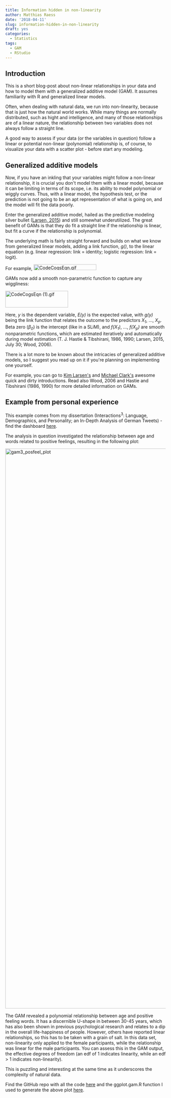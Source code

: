 ```yaml
---
title: Information hidden in non-linearity
author: Matthias Raess
date: '2018-04-11'
slug: information-hidden-in-non-linearity
draft: yes
categories:
  - Statistics
tags:
  - GAM
  - RStudio
---
```


<h2>Introduction</h2>
This is a short blog-post about non-linear relationships in your data and how to model them with a generalized additive model (GAM). It assumes familiarity with R and generalized linear models.

Often, when dealing with natural data, we run into non-linearity, because that is just how the natural world works. While many things are normally distributed, such as hight and intelligence, and many of those relationships are of a linear nature, the relationship between two variables does not always follow a straight line.

A good way to assess if your data (or the variables in question) follow a linear or potential non-linear (polynomial) relationship is, of course, to visualize your data with a scatter plot - before start any modeling.
<h2>Generalized additive models</h2>
Now, if you have an inkling that your variables might follow a non-linear relationship, it is crucial you don't model them with a linear model, because it can be limiting in terms of its scope, i.e. its ability to model polynomial or wiggly curves. Thus, with a linear model, the hypothesis test, or the prediction is not going to be an apt representation of what is going on, and the model will fit the data poorly.

Enter the generalized additive model, hailed as the predictive modeling silver bullet (<a href="https://multithreaded.stitchfix.com/blog/2015/07/30/gam/">Larsen, 2015</a>) and still somewhat underutilized. The great benefit of GAMs is that they do fit a straight line if the relationship is linear, but fit a curve if the relationship is polynomial.

The underlying math is fairly straight forward and builds on what we know from generalized linear models, adding a link function, <em>g()</em>, to the linear equation (e.g. linear regression: link = identity; logistic regression: link = logit).

For example, <img class="alignnone size-full wp-image-253" src="https://matthiasraess.files.wordpress.com/2018/02/codecogseqn.gif" alt="CodeCogsEqn.gif" width="197" height="18" />

GAMs now add a smooth non-parametric function to capture any wiggliness:

<img class="alignnone size-full wp-image-254" src="https://matthiasraess.files.wordpress.com/2018/02/codecogseqn-1.gif" alt="CodeCogsEqn (1).gif" width="197" height="52" />

Here, <em>y</em> is the dependent variable, <em>E(y)</em> is the expected value, with <em>g(y)</em> being the link function that relates the outcome to the predictors <em>X<sub>1</sub></em>, …, <em>X<sub>p</sub></em>. Beta zero (<em>β<sub>0</sub></em>) is the intercept (like in a SLiM), and <em>f(X<sub>1</sub>)</em>, …, <em>f(X<sub>p</sub>)</em> are smooth nonparametric functions, which are estimated iteratively and automatically during model estimation (T. J. Hastie & Tibshirani, 1986, 1990; Larsen, 2015, July 30; Wood, 2006).

There is a lot more to be known about the intricacies of generalized additive models, so I suggest you read up on it if you're planning on implementing one yourself.

For example, you can go to <a href="https://multithreaded.stitchfix.com/blog/2015/07/30/gam/">Kim Larsen's</a> and <a href="https://m-clark.github.io/generalized-additive-models/">Michael Clark's</a> awesome quick and dirty introductions. Read also Wood, 2006 and Hastie and Tibshirani (1986, 1990) for more detailed information on GAMs.
<h2>Example from personal experience</h2>
This example comes from my dissertation (Interactions<sup>3</sup>: Language, Demographics, and Personality; an In-Depth Analysis of German Tweets) - find the dashboard <a href="http://bit.ly/german_twitter">here</a>.

The analysis in question investigated the relationship between age and words related to positive feelings, resulting in the following plot:

<img class="alignnone size-full wp-image-252" src="https://matthiasraess.files.wordpress.com/2018/02/gam3_posfeel_plot.png" alt="gam3_posfeel_plot" width="2834" height="1751" />

The GAM revealed a polynomial relationship between age and positive feeling words. It has a discernible U-shape in between 30-45 years, which has also been shown in previous psychological research and relates to a dip in the overall life-happiness of people. However, others have reported linear relationships, so this has to be taken with a grain of salt. In this data set, non-linearity only applied to the female participants, while the relationship was linear for the male participants. You can assess this in the GAM output, the effective degrees of freedom (an edf of 1 indicates linearity, while an edf > 1 indicates non-linearity).

This is puzzling and interesting at the same time as it underscores the complexity of natural data.

Find the GitHub repo with all the code <a href="https://github.com/mraess/dissertation_R">here</a> and the ggplot.gam.R function I used to generate the above plot <a href="https://github.com/mraess/dissertation_R/blob/master/ggplot.gam.R">here</a>.